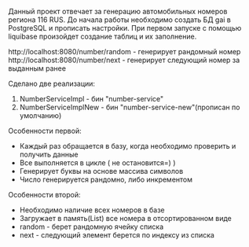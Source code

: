 Данный проект отвечает за генерацию автомобильных номеров региона 116 RUS.
До начала работы необходимо создать БД gai в PostgreSQL и прописать настройки.
При первом запуске с помощью liquibase произойдет создание таблиц и их заполнение.

http://localhost:8080/number/random - генерирует рандомный номер
http://localhost:8080/number/next - генерирует следующий номер за выданным ранее

Сделано две реализации:
1) NumberServiceImpl - бин "number-service"
2) NumberServiceImplNew - бин "number-service-new"(прописан по умолчанию)

Особенности первой:
- Каждый раз обращается в базу, когда необходимо проверить и получить данные
- Все выполняется в цикле ( не остановится=) )
- Генерирует буквы на основе массива символов
- Число генерируется рандомно, либо инкрементом

Особенности второй:
- Необходимо наличие всех номеров в базе
- Загружает в память(List) все номера в отсортированном виде
- random - берет рандомную ячейку списка
- next - следующий элемент берется по индексу из списка 